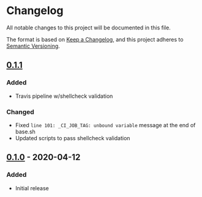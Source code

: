 # Changelog
All notable changes to this project will be documented in this file.

The format is based on [Keep a Changelog](https://keepachangelog.com/en/1.0.0/),
and this project adheres to [Semantic Versioning](https://semver.org/spec/v2.0.0.html).

## [0.1.1]

### Added

- Travis pipeline w/shellcheck validation

### Changed

- Fixed `line 101: _CI_JOB_TAG: unbound variable` message at the end of base.sh
- Updated scripts to pass shellcheck validation


## [0.1.0] - 2020-04-12

### Added

- Initial release


[0.1.0]: https://github.com/simp/gitlab-beaker-cleanup-driver/releases/tag/0.1.0
[0.1.1]: https://github.com/simp/gitlab-beaker-cleanup-driver/releases/tag/0.1.1
